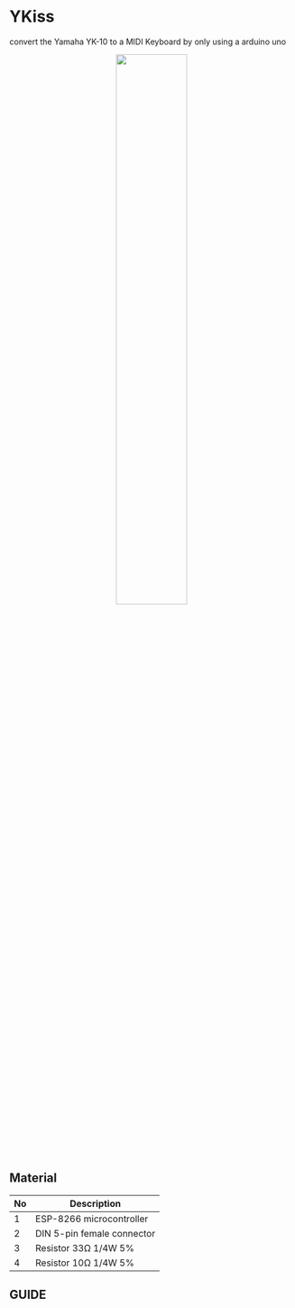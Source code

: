 # YKiss
convert the Yamaha YK-10 to a MIDI Keyboard by only using a arduino uno

<p align="center">
  <a href="https://earture.org">
    <img width=50% src="">
  </a> 
</p>

## Material

No | Description 
---|-----------
1 | ESP-8266 microcontroller 
2 | DIN 5-pin female connector 
3 | Resistor 33Ω 1/4W 5% 
4 | Resistor 10Ω 1/4W 5% 

## GUIDE
